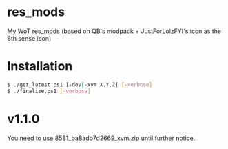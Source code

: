 # res_mods
My WoT res_mods (based on QB's modpack + JustForLolzFYI's icon as the 6th sense icon)

# Installation
```bash
$ ./get_latest.ps1 [-dev|-xvm X.Y.Z] [-verbose]
$ ./finalize.ps1 [-verbose]
```

# v1.1.0
You need to use 8581_ba8adb7d2669_xvm.zip until further notice.